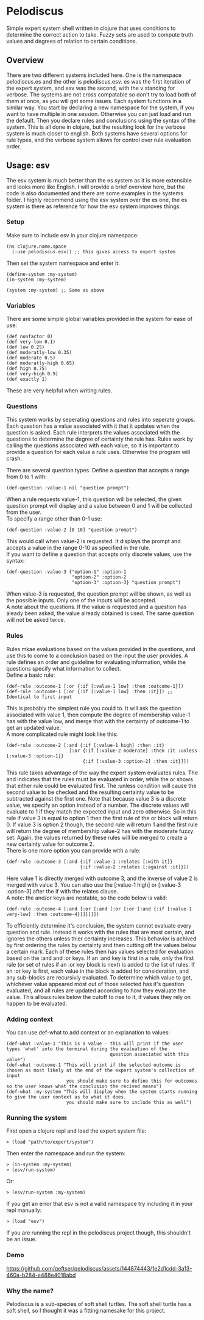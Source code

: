 # Pelodiscus

Simple expert system shell written in clojure that uses conditions to
determine the correct action to take. Fuzzy sets are used to compute truth
values and degrees of relation to certain conditions.

## Overview

There are two different systems included here. One is the namespace pelodiscus.es and the other is pelodiscus.esv. es was the first iteration of the expert system, and esv was the second, with the v standing for verbose. The systems are not cross compatable so don't try to load both of them at once, as you will get some issues. Each system functions in a similar way. You start by declaring a new namespace for the system, if you want to have multiple in one session. Otherwise you can just load and run the default. Then you declare rules and conclusions using the syntax of the system. This is all done in clojure, but the resulting look for the verbose system is much closer to english. Both systems have several options for rule types, and the verbose system allows for control over rule evaluation order.

## Usage: esv
The esv system is much better than the es system as it is more extensible and looks more like English. I will provide a brief overview here, but the code is also documented and there are some examples in the systems folder. I highly recommend using the esv system over the es one, the es system is there as reference for how the esv system improves things. 
### Setup
Make sure to include esv in your clojure namespace:
```
(ns clojure.name.space
  (:use pelodiscus.esv)) ;; this gives access to expert system
```
Then set the system namespace and enter it:
```
(define-system :my-system)
(in-system :my-system)

(system :my-system) ;; Same as above
```
### Variables
There are some simple global variables provided in the system for ease of use:
```
(def nonfactor 0)
(def very-low 0.1)
(def low 0.25)
(def moderatly-low 0.35)
(def moderate 0.5)
(def moderatly-high 0.65)
(def high 0.75)
(def very-high 0.9)
(def exactly 1)
```
These are very helpful when writing rules.
### Questions
This system works by seperating questions and rules into seperate groups. Each question has a value associated with it that it updates when the question is asked. Each rule interprets the values associated with the questions to determine the degree of certainty the rule has. Rules work by calling the questions associated with each value, so it is important to provide a question for each value a rule uses. Otherwise the program will crash.    

There are several question types. Define a question that accepts a range from 0 to 1 with:
```
(def-question :value-1 nil "question prompt")
```
When a rule requests value-1, this question will be selected, the given question prompt will display and a value between 0 and 1 will be collected from the user.   
To specify a range other than 0-1 use:
```
(def-question :value-2 [0 10] "question prompt")
```
This would call when value-2 is requested. It displays the prompt and accepts a value in the range 0-10 as specified in the rule.   
If you want to define a question that accepts only discrete values, use the syntax:
```
(def-question :value-3 {"option-1" :option-1
                        "option-2" :option-2
                        "option-3" :option-3} "question prompt")
```
When value-3 is requested, the question prompt will be shown, as well as the possible inputs. Only one of the inputs will be accepted.   
A note about the questions. If the value is requested and a question has aleady been asked, the value already obtained is used. The same question will not be asked twice.
### Rules
Rules mkae evaluations based on the values provided in the questions, and use this to come to a conclusion based on the input the user provides. A rule defines an order and guideline for evaluating information, while the questions specify what information to collect.   
Define a basic rule:
```
(def-rule :outcome-1 [:or {:if [:value-1 low] :then :outcome-1}])
(def-rule :outcome-1 [:or {:if [:value-1 low] :then :it}]) ;; Identical to first input
```
This is probably the simplest rule you could to. It will ask the question associated with value 1, then compute the degree of membership value-1 has with the value low, and merge that with the certainty of outcome-1 to get an updated value.   
A more complicated rule might look like this:
```
(def-rule :outcome-2 [:and {:if [:value-1 high] :then :it}
                       [:or {:if [:value-2 moderate] :then :it :unless [:value-3 :option-1]}
                            {:if [:value-3 :option-2] :then :it}]])
```
This rule takes advantage of the way the expert system evaluates rules. The and indicates that the rules must be evaluated in order, while the or shows that either rule could be evaluated first. The :unless condition will cause the second value to be checked and the resulting certainty value to be subtracted against the first one. Note that because value 3 is a discrete value, we specify an option instead of a number. The discrete values will evaluate to 1 if they match the expected input and zero otherwise. So in this rule if value 3 is equal to option 1 then the first rule of the or block will return 0. If value 3 is option 2 though, the second rule will return 1 and the first rule will return the degree of membership value-2 has with the moderate fuzzy set. Again, the values returned by these rules will be merged to create a new certainty value for outcome 2.   
There is one more option you can provide with a rule:
```
(def-rule :outcome-3 [:and {:if :value-1 :relates [:with it]}
                           {:if :value-2 :relates [:against :it]}])
```
Here value 1 is directly merged with outcome 3, and the inverse of value 2 is merged with value 3. You can also use the [:value-1 high] or [:value-3 :option-3] after the if with the relates clause.   
A note: the and/or keys are nestable, so the code below is valid:
```
(def-rule :outcome-4 [:and [:or [:and [:or [:or [:and {:if [:value-1 very-low] :then :outcome-4}]]]]]])
```
To efficiently determine it's conclusion, the system cannot evaluate every question and rule. Instead it works with the rules that are most certain, and ignores the others unless thier certainty increases. This behavior is achived by first ordering the rules by certainty and then cutting off the values below a certain mark. Each of these rules then has values selected for evaluation based on the :and and :or keys. If an :and key is first in a rule, only the first rule (or set of rules if an :or key block is next) is added to the list of rules. If an :or key is first, each value in the block is added for consideration, and any sub-blocks are recursivly evaluated. To determine which value to get, whichever value appeared most out of those selected has it's question evaluated, and all rules are updated according to how they evaluate the value. This allows rules below the cutoff to rise to it, if values they rely on happen to be evaluated.
### Adding context
You can use def-what to add context or an explanation to values:
```
(def-what :value-1 "This is a value - this will print if the user types 'what' into the terminal during the evaluation of the
                                      question associated with this value")
(def-what :outcome-1 "This will print if the selected outcome is chosen as most likely at the end of the expert system's collection of input
                      you should make sure to define this for outcomes so the user knows what the conclusion the recived means")
(def-what :my-system "This will display when the system starts running to give the user context as to what it does.
                      you should make sure to include this as well")
```
### Running the system
First open a clojure repl and load the expert system file:
```
> (load "path/to/expert/system")
```
Then enter the namespace and run the system:
```
> (in-system :my-system)
> (esv/run-system)
```
Or:
```
> (esv/run-system :my-system)
```
If you get an error that esv is not a valid namespace try including it in your repl manually:
```
> (load "esv")
```
If you are running the repl in the pelodiscus project though, this shouldn't be an issue.
### Demo


https://github.com/qeftser/pelodiscus/assets/144874443/1e2d1cdd-3a13-460a-b284-e488e4018abd


### Why the name?

Pelodiscus is a sub-species of soft shell turtles. The soft shell turtle
has a soft shell, so I thought it was a fitting namesake
for this project.

